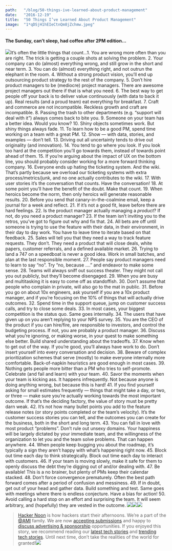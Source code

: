 ```yaml
---
path:	"/blog/50-things-ive-learned-about-product-management"
date:	"2016-12-19"
title:	"50 Things I’ve Learned About Product Management"
image:	"1*qDSjH1hEIeCtnQm8jZchmw.jpeg"
---
```


#### The Sunday, can’t sleep, had coffee after 2PM edition…

![](/images/1*qDSjH1hEIeCtnQm8jZchmw.jpeg)It’s often the little things that count…1. You are wrong more often than you are right. The trick is getting a couple shots at solving the problem.
2. Your company can do (almost) everything wrong, and still grow in the short and near term.
3. You can do (almost) everything right, and not outrun the elephant in the room.
4. Without a strong product vision, you’ll end up outsourcing product strategy to the rest of the company.
5. Don’t hire product managers to be (mediocre) project managers. There are awesome project managers out there if that is what you need.
6. The best way to get people off your back is to deliver value continuously (with data to back it up). Real results (and a proud team) eat everything for breakfast.
7. Craft and commerce are not incompatible. Reckless growth and craft are incompatible.
8. Passing the trash to other departments (e.g. “support will deal with it”) always comes back to bite you.
9. Someone on your team has a better idea. Would you know?
10. Shiny objects sometimes work. But shiny things always fade.
11. To learn how to be a good PM, spend time working on a team with a great PM.
12. Show — with data, stories, and examples — don’t tell.
13. Driving out all uncertainty tends to drive out originality (and innovation).
14. You tend to go where you look. If you look too hard at the competition you’ll go towards them, instead of towards point ahead of them.
15. If you’re arguing about the impact of UX on the bottom line, you should probably consider working for a more forward thinking company.
16. Everyone ends up hating the ticketing system. And the wiki. That’s partly because we overload our ticketing systems with extra process/metrics/junk, and no one actually contributes to the wiki.
17. With user stories it’s the conversation that counts. Have the conversation!
18. At some point you’ll have the benefit of the doubt. Make that count.
19. When heroics become the norm, then only heroics will generate reasonable results.
20. Before you send that canary-in-the-coalmine email, keep a journal for a week and reflect.
21. If it’s not a good fit, leave before there are hard feelings.
22. Is the product manager actually managing a *product*? If not, do you need a product manager?
23. If the team isn’t inviting you to the retros, you’ve got to figure out why and fix that.
24. All bets are off until someone is trying to use the feature with their data, in their environment, in their day to day work. You have to leave time to iterate based on that feedback.
25. Sales will tell you that they need a way to track feature requests. They don’t. They need a product that will close deals, white papers, customer referrals, and a defined available market.
26. Trying to land a 747 on a speedboat is never a good idea. Work in small batches, and plan at the last responsible moment.
27. People say product managers need to learn to say “no”. Try “no, because ….” and endeavor to make some sense.
28. Teams will always sniff out success theater. They might not call you out publicly, but they’ll become disengaged.
29. When you are busy and multitasking it is easy to come off as standoffish.
30. Don’t assume that people who complain in private, will also go to the mat in public.
31. Before you go on about 10x engineers, ask yourself if you are a 10x product manager, and if you’re focusing on the 10% of things that will actually drive outcomes.
32. Spend time in the support queue, jump on customer success calls, and try to close some deals.
33. In most cases, your biggest competition is the status quo. Same goes internally.
34. The users that have given up on you aren’t replying to your NPS survey.
35. You are the CEO of the product if you can hire/fire, are responsible to investors, and control the budgeting process. If not, you are probably a product manager.
36. Discuss what you’re ignoring, or making worse, in your quest to make something else better. Build shared understanding about the tradeoffs.
37. Know when to get out of the way. If you’re good, you’ll always have work to do. Don’t insert yourself into every conversation and decision.
38. Beware of complex prioritization schemes that serve (mostly) to make everyone internally more comfortable. Back-of-napkin heuristics are good enough in most cases.
39. Nothing gets people more bitter than a PM who tries to self-promote. Celebrate (and fail and learn) with your team.
40. Savor the moments when your team is kicking ass. It happens infrequently. Not because anyone is doing anything wrong, but because this is hard!
41. If you find yourself asking for small estimates frequently — things that might take a day, or two, or three — make sure you’re actually working towards the most important outcome. If that’s the deciding factory, the value of story must be pretty darn weak.
42. It’s not how many bullet points you add to the feature release notes (or story points completed or the team’s velocity). It’s the customer success stories you can tell, and the outcomes you can create for the business, both in the short and long term.
43. You can fall in love with most product “problems”. Don’t rule out unsexy domains. Your happiness will be largely dictated by your immediate team, and the willingness of the organization to let you and the team solve problems. That can happen anywhere.
44. When people keep bugging you about the roadmap, it’s typically a sign they aren’t happy with what’s happening right now.
45. Block out time each day to think strategically. Block out time each day to interact with customers.
46. If your team is moving slowly, make it safe for them to openly discuss the debt they’re digging out of and/or dealing with.
47. Be available! This is a no brainer, but plenty of PMs keep their calendar stacked.
48. Don’t force convergence prematurely. Often the best path forward comes after a period of confusion and messiness.
49. If in doubt, get out of your head and gather data. Build something and test. Same goes with meetings where there is endless conjecture. Have a bias for action!
50. Avoid calling a hard stop on an effort and surprising the team. It will seem arbitrary, and (hopefully) they are vested in the outcome.
[![](/images/1*0hqOaABQ7XGPT-OYNgiUBg.png)](http://bit.ly/HackernoonFB)[![](/images/1*Vgw1jkA6hgnvwzTsfMlnpg.png)](https://goo.gl/k7XYbx)[![](/images/1*gKBpq1ruUi0FVK2UM_I4tQ.png)](https://goo.gl/4ofytp)
> [Hacker Noon](http://bit.ly/Hackernoon) is how hackers start their afternoons. We’re a part of the [@AMI](http://bit.ly/atAMIatAMI) family. We are now [accepting submissions](http://bit.ly/hackernoonsubmission) and happy to [discuss advertising & sponsorship](mailto:partners@amipublications.com) opportunities.
> If you enjoyed this story, we recommend reading our [latest tech stories](http://bit.ly/hackernoonlatestt) and [trending tech stories](https://hackernoon.com/trending). Until next time, don’t take the realities of the world for granted!![](/images/1*35tCjoPcvq6LbB3I6Wegqw.jpeg)